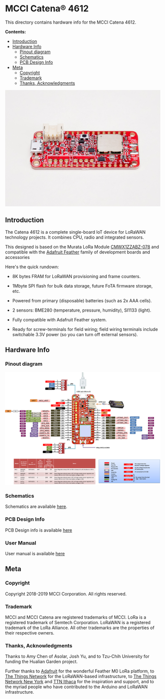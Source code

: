 # MCCI Catena&reg; 4612

This directory contains hardware info for the MCCI Catena 4612.

**Contents:**

- [Introduction](#introduction)
- [Hardware Info](#hardware-info)
	- [Pinout diagram](#pinout-diagram)
	- [Schematics](#schematics)
	- [PCB Design Info](#pcb-design-info)
- [Meta](#meta)
	- [Copyright](#copyright)
	- [Trademark](#trademark)
	- [Thanks, Acknowledgments](#thanks,acknowledgments)

<!-- /TOC -->
<!-- markdownlint-restore -->

![Picture of MCCI Catena 4612](./assets/Catena-4612.jpg)

## Introduction

The Catena 4612 is a complete single-board IoT device for LoRaWAN technology projects. It combines CPU, radio and integrated sensors.

This designed is based on the Murata LoRa Module [CMWX1ZZABZ-078](https://wireless.murata.com/products/rf-modules-1/lpwa.html) and compatible with the [Adafruit Feather](https://www.adafruit.com/feather) family of development boards and accessories
 
 Here's the quick rundown:

- 8K bytes FRAM for LoRaWAN provisioning and frame counters.

- 1Mbyte SPI flash for bulk data storage, future FoTA firmware storage, etc.

- Powered from primary (disposable) batteries (such as 2x AAA cells).

- 2 sensors: BME280 (temperature, pressure, humidity), SI1133 (light).

- Fully compatible with Adafruit Feather system.

- Ready for screw-terminals for field wiring; field wiring terminals include switchable 3.3V power (so you can turn off external sensors).

## Hardware Info

### Pinout diagram

[![Pinout diagram](./Catena-4611_4612_4617_4618-Pinout.png)](./Catena-4611_4612_4617_4618-Pinout.png)

### Schematics

Schematics are available [here](234001102c_(Catena-4611_4612-Schematic).pdf).

### PCB Design Info

PCB Design info is available [here](234001103a_(Catena-4611-PCB-Layout-Fabrication-Drawing).pdf)

### User Manual

User manual is available [here](234001173a_(Catena-4612-User-Manual).pdf)

## Meta

### Copyright

Copyright 2018-2019 MCCI Corporation. All rights reserved.

### Trademark

MCCI and MCCI Catena are registered trademarks of MCCI. LoRa is a registered trademark of Semtech Corporation. LoRaWAN is a registered trademark of the LoRa Alliance. All other trademarks are the properties of their respective owners.

### Thanks, Acknowledgments

Thanks to Amy Chen of Asolar, Josh Yu, and to Tzu-Chih University for funding the Hualian Garden project.

Further thanks to [Adafruit](https://www.adafruit.com/) for the wonderful Feather M0 LoRa platform, to [The Things Network](https://www.thethingsnetwork.org/) for the LoRaWAN-based infrastructure, to [The Things Network New York](https://thethings.nyc/) and [TTN Ithaca](https://ttni.tech/) for the inspiration and support, and to the myriad people who have contributed to the Arduino and LoRaWAN infrastructure.
